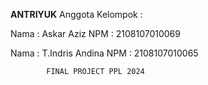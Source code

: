 **ANTRIYUK**
Anggota Kelompok :

Nama : Askar Aziz
NPM  : 2108107010069

Nama : T.Indris Andina
NPM  : 2108107010065

            FINAL PROJECT PPL 2024

